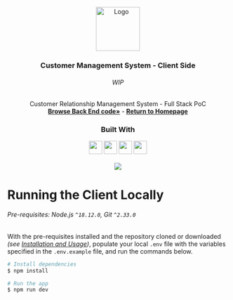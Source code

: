 <!-- Project Summary -->

<br />

<div align="center">
  <a href="https://github.com/NivaldoFarias/customer-management">
    <img src="../assets/logo.png" alt="Logo" width="100">
  </a>

  <h3 align="center">Customer Management System - Client Side</h3>
  <div align="center">
  <h6>WIP</h6>
    Customer Relationship Management System - Full Stack PoC
    <br />
    <a href="https://github.com/NivaldoFarias/customer-management/tree/main/server"><strong>Browse Back End code»</strong></a>
    -
    <a href="https://github.com/NivaldoFarias/customer-management"><strong>Return to Homepage</strong></a>
  </div>
</div>

<div align="center">
  <h3>Built With</h3>
  
  <img src="https://img.shields.io/badge/Next-black?style=for-the-badge&logo=next.js&logoColor=white" height="30px"/>
  <img src="https://img.shields.io/badge/react-%2320232a.svg?style=for-the-badge&logo=react&logoColor=%2361DAFB" height="30px"/>
  <img src="https://img.shields.io/badge/TypeScript-007ACC?style=for-the-badge&logo=typescript&logoColor=white" height="30px"/>
  <img src="https://img.shields.io/badge/SASS-hotpink.svg?style=for-the-badge&logo=SASS&logoColor=white" height="30px"/>

  <!-- Badges source: https://dev.to/envoy_/150-badges-for-github-pnk -->
</div>

<br />

<div align="center">
  <a href="https://github.com/NivaldoFarias/customer-management" alt="MIT license badge">
    <img src="https://img.shields.io/badge/license-MIT-%23A8D1FF?style=flat-square" />
  </a>
</div>

<!-- Running the Client Locally -->

# Running the Client Locally

###### Pre-requisites: Node.js `^18.12.0`, Git `^2.33.0`

With the pre-requisites installed and the repository cloned or downloaded _(see [Installation and Usage](https://github.com/NivaldoFarias/customer-management#installation-and-usage))_, populate your local `.env` file with the variables specified in the `.env.example` file, and run the commands below.

```bash
# Install dependencies
$ npm install

# Run the app
$ npm run dev
```

